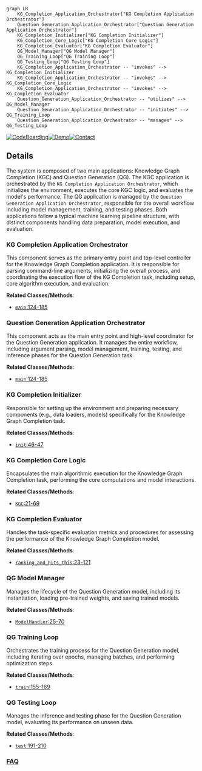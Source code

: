 ```mermaid
graph LR
    KG_Completion_Application_Orchestrator["KG Completion Application Orchestrator"]
    Question_Generation_Application_Orchestrator["Question Generation Application Orchestrator"]
    KG_Completion_Initializer["KG Completion Initializer"]
    KG_Completion_Core_Logic["KG Completion Core Logic"]
    KG_Completion_Evaluator["KG Completion Evaluator"]
    QG_Model_Manager["QG Model Manager"]
    QG_Training_Loop["QG Training Loop"]
    QG_Testing_Loop["QG Testing Loop"]
    KG_Completion_Application_Orchestrator -- "invokes" --> KG_Completion_Initializer
    KG_Completion_Application_Orchestrator -- "invokes" --> KG_Completion_Core_Logic
    KG_Completion_Application_Orchestrator -- "invokes" --> KG_Completion_Evaluator
    Question_Generation_Application_Orchestrator -- "utilizes" --> QG_Model_Manager
    Question_Generation_Application_Orchestrator -- "initiates" --> QG_Training_Loop
    Question_Generation_Application_Orchestrator -- "manages" --> QG_Testing_Loop
```

[![CodeBoarding](https://img.shields.io/badge/Generated%20by-CodeBoarding-9cf?style=flat-square)](https://github.com/CodeBoarding/GeneratedOnBoardings)[![Demo](https://img.shields.io/badge/Try%20our-Demo-blue?style=flat-square)](https://www.codeboarding.org/demo)[![Contact](https://img.shields.io/badge/Contact%20us%20-%20contact@codeboarding.org-lightgrey?style=flat-square)](mailto:contact@codeboarding.org)

## Details

The system is composed of two main applications: Knowledge Graph Completion (KGC) and Question Generation (QG). The KGC application is orchestrated by the `KG Completion Application Orchestrator`, which initializes the environment, executes the core KGC logic, and evaluates the model's performance. The QG application is managed by the `Question Generation Application Orchestrator`, responsible for the overall workflow including model management, training, and testing phases. Both applications follow a typical machine learning pipeline structure, with distinct components handling data preparation, model execution, and evaluation.

### KG Completion Application Orchestrator
This component serves as the primary entry point and top-level controller for the Knowledge Graph Completion application. It is responsible for parsing command-line arguments, initializing the overall process, and coordinating the execution flow of the KG Completion task, including setup, core algorithm execution, and evaluation.


**Related Classes/Methods**:

- <a href="https://github.com/graph4ai/graph4nlp/blob/master/examples/pytorch/kg_completion/inference.py#L124-L185" target="_blank" rel="noopener noreferrer">`main`:124-185</a>


### Question Generation Application Orchestrator
This component acts as the main entry point and high-level coordinator for the Question Generation application. It manages the entire workflow, including argument parsing, model management, training, testing, and inference phases for the Question Generation task.


**Related Classes/Methods**:

- <a href="https://github.com/graph4ai/graph4nlp/blob/master/examples/pytorch/kg_completion/inference.py#L124-L185" target="_blank" rel="noopener noreferrer">`main`:124-185</a>


### KG Completion Initializer
Responsible for setting up the environment and preparing necessary components (e.g., data loaders, models) specifically for the Knowledge Graph Completion task.


**Related Classes/Methods**:

- <a href="https://github.com/graph4ai/graph4nlp/blob/master/examples/pytorch/kg_completion/inference_advance.py#L46-L47" target="_blank" rel="noopener noreferrer">`init`:46-47</a>


### KG Completion Core Logic
Encapsulates the main algorithmic execution for the Knowledge Graph Completion task, performing the core computations and model interactions.


**Related Classes/Methods**:

- <a href="https://github.com/graph4ai/graph4nlp/blob/master/examples/pytorch/kg_completion/inference_advance.py#L21-L69" target="_blank" rel="noopener noreferrer">`KGC`:21-69</a>


### KG Completion Evaluator
Handles the task-specific evaluation metrics and procedures for assessing the performance of the Knowledge Graph Completion model.


**Related Classes/Methods**:

- <a href="https://github.com/graph4ai/graph4nlp/blob/master/examples/pytorch/kg_completion/inference.py#L23-L121" target="_blank" rel="noopener noreferrer">`ranking_and_hits_this`:23-121</a>


### QG Model Manager
Manages the lifecycle of the Question Generation model, including its instantiation, loading pre-trained weights, and saving trained models.


**Related Classes/Methods**:

- <a href="https://github.com/graph4ai/graph4nlp/blob/master/examples/pytorch/question_generation/inference.py#L25-L70" target="_blank" rel="noopener noreferrer">`ModelHandler`:25-70</a>


### QG Training Loop
Orchestrates the training process for the Question Generation model, including iterating over epochs, managing batches, and performing optimization steps.


**Related Classes/Methods**:

- <a href="https://github.com/graph4ai/graph4nlp/blob/master/examples/pytorch/math_word_problem/mathqa/src/runner.py#L155-L169" target="_blank" rel="noopener noreferrer">`train`:155-169</a>


### QG Testing Loop
Manages the inference and testing phase for the Question Generation model, evaluating its performance on unseen data.


**Related Classes/Methods**:

- <a href="https://github.com/graph4ai/graph4nlp/blob/master/examples/pytorch/name_entity_recognition/inference_advance.py#L191-L210" target="_blank" rel="noopener noreferrer">`test`:191-210</a>




### [FAQ](https://github.com/CodeBoarding/GeneratedOnBoardings/tree/main?tab=readme-ov-file#faq)